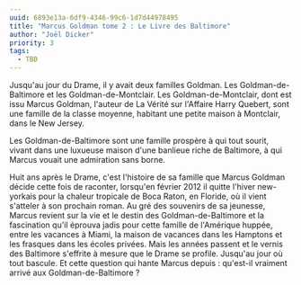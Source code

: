 ```yaml
---
uuid: 6893e13a-6df9-4346-99c6-1d7d44978495
title: "Marcus Goldman tome 2 : Le Livre des Baltimore"
author: "Joël Dicker"
priority: 3
tags:
  - TBD
---
```


Jusqu'au jour du Drame, il y avait deux familles Goldman. Les Goldman-de-Baltimore et les Goldman-de-Montclair.
Les Goldman-de-Montclair, dont est issu Marcus Goldman, l'auteur de La Vérité sur l'Affaire Harry Quebert, sont une famille de la classe moyenne, habitant une petite maison à Montclair, dans le New Jersey.

Les Goldman-de-Baltimore sont une famille prospère à qui tout sourit, vivant dans une luxueuse maison d'une banlieue riche de Baltimore, à qui Marcus vouait une admiration sans borne.

Huit ans après le Drame, c'est l'histoire de sa famille que Marcus Goldman décide cette fois de raconter, lorsqu'en février 2012 il quitte l'hiver new-yorkais pour la chaleur tropicale de Boca Raton, en Floride, où il vient s'atteler à son prochain roman.
Au gré des souvenirs de sa jeunesse, Marcus revient sur la vie et le destin des Goldman-de-Baltimore et la fascination qu'il éprouva jadis pour cette famille de l'Amérique huppée, entre les vacances à Miami, la maison de vacances dans les Hamptons et les frasques dans les écoles privées. Mais les années passent et le vernis des Baltimore s'effrite à mesure que le Drame se profile. Jusqu'au jour où tout bascule. Et cette question qui hante Marcus depuis : qu'est-il vraiment arrivé aux Goldman-de-Baltimore ?